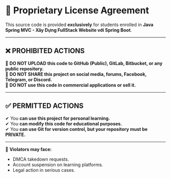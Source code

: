 # 🚨 Proprietary License Agreement


This source code is provided **exclusively** for students enrolled in **Java Spring MVC - Xây Dựng FullStack Website với Spring Boot**.  

---

## ❌ PROHIBITED ACTIONS  
🚫 **DO NOT UPLOAD this code to GitHub (Public), GitLab, Bitbucket, or any public repository.**  
🚫 **DO NOT SHARE this project on social media, forums, Facebook, Telegram, or Discord.**  
🚫 **DO NOT use this code in commercial applications or sell it.**  

---

## ✅ PERMITTED ACTIONS  
✔ You **can use this project for personal learning.**  
✔ You **can modify this code for educational purposes.**  
✔ You **can use Git for version control, but your repository must be PRIVATE.**  

---

📢 **Violators may face:**  
- DMCA takedown requests.  
- Account suspension on learning platforms.  
- Legal action in serious cases.  


